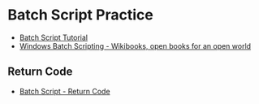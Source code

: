 # Batch Script Practice

* [Batch Script Tutorial](https://www.tutorialspoint.com/batch_script/index.htm)
* [Windows Batch Scripting - Wikibooks, open books for an open world](https://en.wikibooks.org/wiki/Windows_Batch_Scripting)

## Return Code

* [Batch Script - Return Code](https://www.tutorialspoint.com/batch_script/batch_script_return_code.htm)